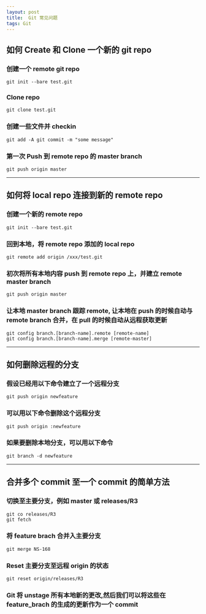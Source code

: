 ```yaml
---
layout: post
title:  Git 常见问题
tags: Git
---
```


## 如何 Create 和 Clone 一个新的 git repo

### 创建一个 remote git repo

<!--more-->

```
git init --bare test.git
```

### Clone repo
```
git clone test.git
```

### 创建一些文件并 checkin
```
git add -A git commit -m "some message"
```

### 第一次 Push 到 remote repo 的 master branch
```
git push origin master
```

----

## 如何将 local repo 连接到新的 remote repo

### 创建一个新的 remote repo
```
git init --bare test.git
```

### 回到本地，将 remote repo 添加的 local repo
```
git remote add origin /xxx/test.git
```

### 初次将所有本地内容 push 到 remote repo 上，并建立 remote master branch
```
git push origin master
```

### 让本地 master branch 跟踪 remote, 让本地在 push 的时候自动与 remote branch 合并，在 pull 的时候自动从远程获取更新
```
git config branch.[branch-name].remote [remote-name]
git config branch.[branch-name].merge [remote-master]
```

---

## 如何删除远程的分支

### 假设已经用以下命令建立了一个远程分支
```
git push origin newfeature
```

### 可以用以下命令删除这个远程分支
```
git push origin :newfeature
```

### 如果要删除本地分支，可以用以下命令
```
git branch -d newfeature
```

---

## 合并多个 commit 至一个 commit 的简单方法

### 切换至主要分支，例如 master 或 releases/R3
```
git co releases/R3
git fetch
```

### 将 feature brach 合并入主要分支
```
git merge NS-168
```

### Reset 主要分支至远程 origin 的状态
```
git reset origin/releases/R3
```

### Git 将 unstage 所有本地新的更改,然后我们可以将这些在 feature_brach 的生成的更新作为一个 commit
